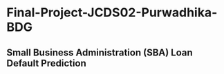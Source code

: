 # Final-Project-JCDS02-Purwadhika-BDG
## Small Business Administration (SBA) Loan Default Prediction
